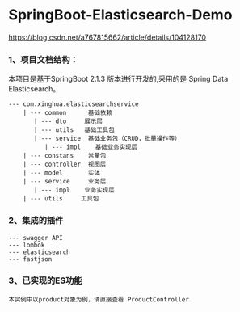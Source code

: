 # SpringBoot-Elasticsearch-Demo

https://blog.csdn.net/a767815662/article/details/104128170

### 1、项目文档结构： 
本项目是基于SpringBoot 2.1.3 版本进行开发的,采用的是 Spring Data Elasticsearch。

    --- com.xinghua.elasticsearchservice
        | --- common      基础依赖
           | --- dto     展示层
           | --- utils   基础工具包
           | --- service  基础业务包（CRUD，批量操作等）
              | --- impl    基础业务实现层  
        | --- constans    常量包
        | --- controller  视图层
        | --- model       实体
        | --- service     业务层
           | --- impl    业务实现层  
        | --- utils     工具包  

### 2、集成的插件
    --- swagger API
    --- lombok
    --- elasticsearch
    --- fastjson
    
### 3、已实现的ES功能
    本实例中以product对象为例，请直接查看 ProductController
